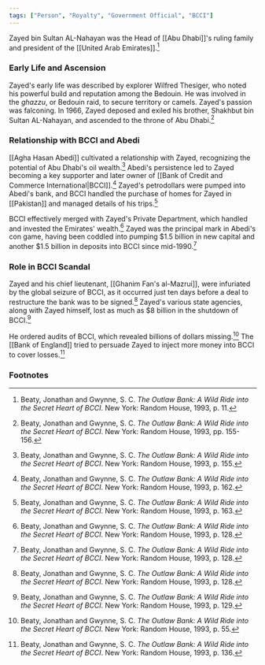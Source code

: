 ```yaml
---
tags: ["Person", "Royalty", "Government Official", "BCCI"]
---
```

Zayed bin Sultan AL-Nahayan was the Head of [[Abu Dhabi]]'s ruling family and president of the [[United Arab Emirates]].[^1]

### Early Life and Ascension

Zayed's early life was described by explorer Wilfred Thesiger, who noted his powerful build and reputation among the Bedouin. He was involved in the *ghazzu*, or Bedouin raid, to secure territory or camels. Zayed's passion was falconing. In 1966, Zayed deposed and exiled his brother, Shakhbut bin Sultan AL-Nahayan, and ascended to the throne of Abu Dhabi.[^2]

### Relationship with BCCI and Abedi

[[Agha Hasan Abedi]] cultivated a relationship with Zayed, recognizing the potential of Abu Dhabi's oil wealth.[^3] Abedi's persistence led to Zayed becoming a key supporter and later owner of [[Bank of Credit and Commerce International|BCCI]].[^4] Zayed's petrodollars were pumped into Abedi's bank, and BCCI handled the purchase of homes for Zayed in [[Pakistan]] and managed details of his trips.[^5]

BCCI effectively merged with Zayed's Private Department, which handled and invested the Emirates' wealth.[^6] Zayed was the principal mark in Abedi's con game, having been coddled into pumping $1.5 billion in new capital and another $1.5 billion in deposits into BCCI since mid-1990.[^7]

### Role in BCCI Scandal

Zayed and his chief lieutenant, [[Ghanim Fan's al-Mazrui]], were infuriated by the global seizure of BCCI, as it occurred just ten days before a deal to restructure the bank was to be signed.[^7] Zayed's various state agencies, along with Zayed himself, lost as much as $8 billion in the shutdown of BCCI.[^8]

He ordered audits of BCCI, which revealed billions of dollars missing.[^9] The [[Bank of England]] tried to persuade Zayed to inject more money into BCCI to cover losses.[^10]

### Footnotes

[^1]: Beaty, Jonathan and Gwynne, S. C. *The Outlaw Bank: A Wild Ride into the Secret Heart of BCCI*. New York: Random House, 1993, p. 11.
[^2]: Beaty, Jonathan and Gwynne, S. C. *The Outlaw Bank: A Wild Ride into the Secret Heart of BCCI*. New York: Random House, 1993, pp. 155-156.
[^3]: Beaty, Jonathan and Gwynne, S. C. *The Outlaw Bank: A Wild Ride into the Secret Heart of BCCI*. New York: Random House, 1993, p. 155.
[^4]: Beaty, Jonathan and Gwynne, S. C. *The Outlaw Bank: A Wild Ride into the Secret Heart of BCCI*. New York: Random House, 1993, p. 162.
[^5]: Beaty, Jonathan and Gwynne, S. C. *The Outlaw Bank: A Wild Ride into the Secret Heart of BCCI*. New York: Random House, 1993, p. 163.
[^6]: Beaty, Jonathan and Gwynne, S. C. *The Outlaw Bank: A Wild Ride into the Secret Heart of BCCI*. New York: Random House, 1993, p. 128.
[^7]: Beaty, Jonathan and Gwynne, S. C. *The Outlaw Bank: A Wild Ride into the Secret Heart of BCCI*. New York: Random House, 1993, p. 128.
[^8]: Beaty, Jonathan and Gwynne, S. C. *The Outlaw Bank: A Wild Ride into the Secret Heart of BCCI*. New York: Random House, 1993, p. 129.
[^9]: Beaty, Jonathan and Gwynne, S. C. *The Outlaw Bank: A Wild Ride into the Secret Heart of BCCI*. New York: Random House, 1993, p. 55.
[^10]: Beaty, Jonathan and Gwynne, S. C. *The Outlaw Bank: A Wild Ride into the Secret Heart of BCCI*. New York: Random House, 1993, p. 136.
